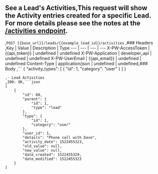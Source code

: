 ## See a Lead's Activities,This request will show the Activity entries created for a specific Lead. For more details please see the notes at the [/activities endpoint](https://dev.prosperworks.com).
,```POST {{base_url}}/leads/{{example_lead_id}}/activities```
,### Headers
,Key | Value | Description | Type
--- | --- | --- | ---
X-PW-AccessToken | {{api_token}} | undefined | undefined
X-PW-Application | developer_api | undefined | undefined
X-PW-UserEmail | {{api_email}} | undefined | undefined
Content-Type | application/json | undefined | undefined,### Body
,```
{
  "activity_types": [
    {
      "id": 1,
      "category": "user"
    }
  ]
}
```,### Example Responses
,- Lead Activities
,200: OK,```json
[
    {
        "id": 68,
        "parent": {
            "id": 1,
            "type": "lead"
        },
        "type": {
            "id": 1,
            "category": "user"
        },
        "user_id": 1,
        "details": "Phone call with Dave",
        "activity_date": 1522455323,
        "old_value": null,
        "new_value": null,
        "date_created": 1522455329,
        "date_modified": 1522455323
    }
]
```